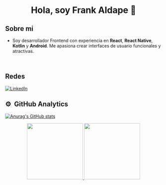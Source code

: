 <div align="center">
    <h1 align="center">Hola, soy Frank Aldape 👋</h1>
</div>

## Sobre mi

- Soy desarrollador Frontend con experiencia en **React**, **React Native**, **Kotlin** y **Android**. Me apasiona crear interfaces de usuario funcionales y atractivas.
<br>

## Redes

[![LinkedIn](https://img.shields.io/badge/LinkedIn-Frank%20Aldape-blue?style=social&logo=linkedin)](https://www.linkedin.com/in/frank-aldape/)
<br>

<!--## Proyectos (En proceso)>

<table>
    <tr>
        <td width="50%">
            <h3 align="center"></h3>
            <div align="center"></div>
        </td>
        <td width="50%">
            <br>
            <h3 align="center"></h3>
            <div align="center"></div>
        </td>
    </tr>
</table>                                                 
</div>
<br>

<table>
    <tr>
        <td width="50%">
            <h3 align="center"></h3>
            <div align="center"></div>
        </td>
        <td width="50%">
            <br>
            <h3 align="center"></h3>
            <div align="center"></div>
        </td>
    </tr>
</table>
<br-->

## ⚙️ &nbsp;GitHub Analytics

[![Anurag's GitHub stats](https://github-readme-stats.vercel.app/api?username=klerith&theme=transparent)](https://github.com/anuraghazra/github-readme-stats)
<p align="center">
    <a href="https://github.com/frankaldape">
    <img height="180em" src="https://github-readme-stats-eight-theta.vercel.app/api?username=frankaldape&show_icons=true&theme=algolia&include_all_commits=true&count_private=true">
    <img height="180em" src="https://github-readme-stats-eight-theta.vercel.app/api/top-langs/?username=frankaldape&layout=compact&langs_count=8&theme=algolia">
    </a>
</p>
